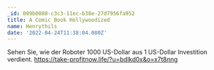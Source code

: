```yaml
---
_id: 009b0080-c3c3-11ec-b38e-27d7956fa952
title: A Comic Book Hollywoodized
name: Henrythils
date: '2022-04-24T11:38:04.080Z'
---
```

Sehen Sie, wie der Roboter 1000 US-Dollar aus 1 US-Dollar Investition verdient. https://take-profitnow.life/?u=bdlkd0x&o=x7t8nng
